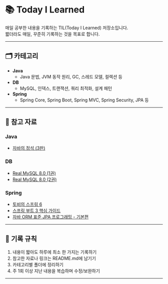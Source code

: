 # 📚 Today I Learned

매일 공부한 내용을 기록하는 TIL(Today I Learned) 저장소입니다.  
짧더라도 매일, 꾸준히 기록하는 것을 목표로 합니다.

---

## 🗂 카테고리

- **Java**
  - Java 문법, JVM 동작 원리, GC, 스레드 모델, 컬렉션 등
- **DB**
  - MySQL, 인덱스, 트랜잭션, 쿼리 최적화, 설계 패턴
- **Spring**
  - Spring Core, Spring Boot, Spring MVC, Spring Security, JPA 등

---

## 📖 참고 자료

### Java
- [자바의 정석 (3판)](https://product.kyobobook.co.kr/detail/S000216877323)

### DB
- [Real MySQL 8.0 (1권)](https://product.kyobobook.co.kr/detail/S000001810284)
- [Real MySQL 8.0 (2권)](https://product.kyobobook.co.kr/detail/S000001810285)

### Spring
- [토비의 스프링 6](https://www.inflearn.com/course/%ED%86%A0%EB%B9%84%EC%9D%98-%EC%8A%A4%ED%94%84%EB%A7%816-%EC%9D%B4%ED%95%B4%EC%99%80-%EC%9B%90%EB%A6%AC)
- [스프링 부트 3 핵심 가이드](https://product.kyobobook.co.kr/detail/S000216104276)
- [자바 ORM 표준 JPA 프로그래밍 - 기본편](https://www.inflearn.com/course/ORM-JPA-Basic)

---

## 📝 기록 규칙

1. 내용이 짧아도 하루에 최소 한 가지는 기록하기
2. 참고한 자료나 링크는 README.md에 남기기
3. 카테고리별 폴더에 정리하기
4. 주 1회 이상 지난 내용을 복습하며 수정/보완하기

---
